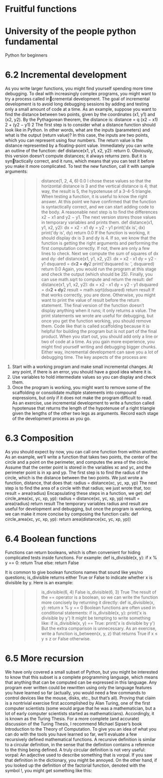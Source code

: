 # Fruitful functions
# University of the people python fundamental
Python for beginners 
# 6.2 Incremental development
As you write larger functions, you might find yourself spending more time debugging.
To deal with increasingly complex programs, you might want to try a process called incremental development. The goal of incremental development is to avoid long debugging
sessions by adding and testing only a small amount of code at a time.
As an example, suppose you want to find the distance between two points, given by the
coordinates (x1, y1) and (x2, y2). By the Pythagorean theorem, the distance is:
distance =
q
(x2 − x1)
2 + (y2 − y1)
2
The first step is to consider what a distance function should look like in Python. In other
words, what are the inputs (parameters) and what is the output (return value)?
In this case, the inputs are two points, which you can represent using four numbers. The
return value is the distance represented by a floating-point value.
Immediately you can write an outline of the function:
def distance(x1, y1, x2, y2):
return 0.
Obviously, this version doesn’t compute distances; it always returns zero. But it is syntactically correct, and it runs, which means that you can test it before you make it more
complicated.
To test the new function, call it with sample arguments:
>>> distance(1, 2, 4, 6)
0.0
I chose these values so that the horizontal distance is 3 and the vertical distance is 4; that
way, the result is 5, the hypotenuse of a 3-4-5 triangle. When testing a function, it is useful
to know the right answer.
At this point we have confirmed that the function is syntactically correct, and we can start
adding code to the body. A reasonable next step is to find the differences x2 − x1 and
y2 − y1. The next version stores those values in temporary variables and prints them.
def distance(x1, y1, x2, y2):
dx = x2 - x1
dy = y2 - y1
print('dx is', dx)
print('dy is', dy)
return 0.0
If the function is working, it should display dx is 3 and dy is 4. If so, we know that the
function is getting the right arguments and performing the first computation correctly. If
not, there are only a few lines to check.
Next we compute the sum of squares of dx and dy:
def distance(x1, y1, x2, y2):
dx = x2 - x1
dy = y2 - y1
dsquared = dx**2 + dy**2
print('dsquared is: ', dsquared)
return 0.0
Again, you would run the program at this stage and check the output (which should be
25). Finally, you can use math.sqrt to compute and return the result:
def distance(x1, y1, x2, y2):
dx = x2 - x1
dy = y2 - y1
dsquared = dx**2 + dy**2
result = math.sqrt(dsquared)
return result
If that works correctly, you are done. Otherwise, you might want to print the value of
result before the return statement.
The final version of the function doesn’t display anything when it runs; it only returns
a value. The print statements we wrote are useful for debugging, but once you get the
function working, you should remove them. Code like that is called scaffolding because it
is helpful for building the program but is not part of the final product.
When you start out, you should add only a line or two of code at a time. As you gain more
experience, you might find yourself writing and debugging bigger chunks. Either way,
incremental development can save you a lot of debugging time.
The key aspects of the process are:
1. Start with a working program and make small incremental changes. At any point, if
there is an error, you should have a good idea where it is.
2. Use variables to hold intermediate values so you can display and check them.
3. Once the program is working, you might want to remove some of the scaffolding or
consolidate multiple statements into compound expressions, but only if it does not
make the program difficult to read.
As an exercise, use incremental development to write a function called hypotenuse that
returns the length of the hypotenuse of a right triangle given the lengths of the other two
legs as arguments. Record each stage of the development process as you go.

# 6.3 Composition
As you should expect by now, you can call one function from within another. As an example, we’ll write a function that takes two points, the center of the circle and a point on the
perimeter, and computes the area of the circle.
Assume that the center point is stored in the variables xc and yc, and the perimeter point is
in xp and yp. The first step is to find the radius of the circle, which is the distance between
the two points. We just wrote a function, distance, that does that:
radius = distance(xc, yc, xp, yp)
The next step is to find the area of a circle with that radius; we just wrote that, too:
result = area(radius)
Encapsulating these steps in a function, we get:
def circle_area(xc, yc, xp, yp):
radius = distance(xc, yc, xp, yp)
result = area(radius)
return result
The temporary variables radius and result are useful for development and debugging,
but once the program is working, we can make it more concise by composing the function
calls:
def circle_area(xc, yc, xp, yp):
return area(distance(xc, yc, xp, yp))

# 6.4 Boolean functions
Functions can return booleans, which is often convenient for hiding complicated tests inside functions. For example:
def is_divisible(x, y):
if x % y == 0:
return True
else:
return False

It is common to give boolean functions names that sound like yes/no questions;
is_divisible returns either True or False to indicate whether x is divisible by y.
Here is an example:
>>> is_divisible(6, 4)
False
>>> is_divisible(6, 3)
True
The result of the == operator is a boolean, so we can write the function more concisely by
returning it directly:
def is_divisible(x, y):
return x % y == 0
Boolean functions are often used in conditional statements:
if is_divisible(x, y):
print('x is divisible by y')
It might be tempting to write something like:
if is_divisible(x, y) == True:
print('x is divisible by y')
But the extra comparison is unnecessary.
As an exercise, write a function is_between(x, y, z) that returns True if x ≤ y ≤ z or
False otherwise.

# 6.5 More recursion
We have only covered a small subset of Python, but you might be interested to know that
this subset is a complete programming language, which means that anything that can be
computed can be expressed in this language. Any program ever written could be rewritten
using only the language features you have learned so far (actually, you would need a few
commands to control devices like the mouse, disks, etc., but that’s all).
Proving that claim is a nontrivial exercise first accomplished by Alan Turing, one of the
first computer scientists (some would argue that he was a mathematician, but a lot of early
computer scientists started as mathematicians). Accordingly, it is known as the Turing
Thesis. For a more complete (and accurate) discussion of the Turing Thesis, I recommend
Michael Sipser’s book Introduction to the Theory of Computation.
To give you an idea of what you can do with the tools you have learned so far, we’ll evaluate a few recursively defined mathematical functions. A recursive definition is similar to
a circular definition, in the sense that the definition contains a reference to the thing being
defined. A truly circular definition is not very useful:
vorpal: An adjective used to describe something that is vorpal.
If you saw that definition in the dictionary, you might be annoyed. On the other hand,
if you looked up the definition of the factorial function, denoted with the symbol !, you
might get something like this:


